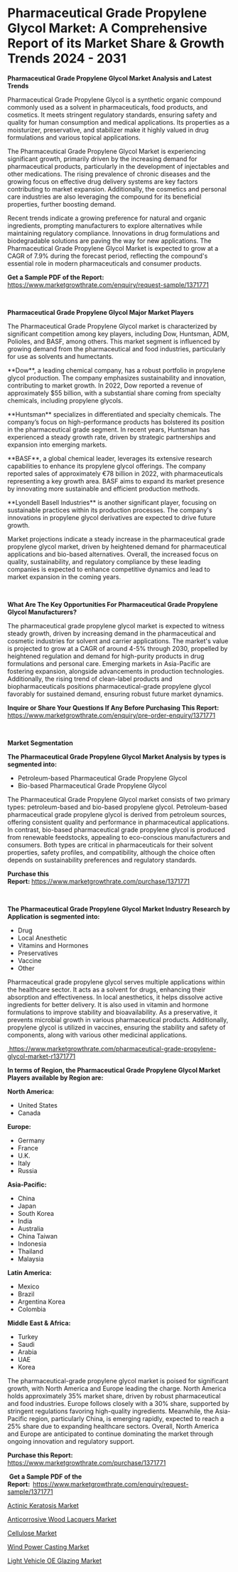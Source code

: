 <p><h1>Pharmaceutical Grade Propylene Glycol Market: A Comprehensive Report of its Market Share & Growth Trends 2024 - 2031</h1></p><p><strong>Pharmaceutical Grade Propylene Glycol Market Analysis and Latest Trends</strong></p>
<p><p>Pharmaceutical Grade Propylene Glycol is a synthetic organic compound commonly used as a solvent in pharmaceuticals, food products, and cosmetics. It meets stringent regulatory standards, ensuring safety and quality for human consumption and medical applications. Its properties as a moisturizer, preservative, and stabilizer make it highly valued in drug formulations and various topical applications.</p><p>The Pharmaceutical Grade Propylene Glycol Market is experiencing significant growth, primarily driven by the increasing demand for pharmaceutical products, particularly in the development of injectables and other medications. The rising prevalence of chronic diseases and the growing focus on effective drug delivery systems are key factors contributing to market expansion. Additionally, the cosmetics and personal care industries are also leveraging the compound for its beneficial properties, further boosting demand.</p><p>Recent trends indicate a growing preference for natural and organic ingredients, prompting manufacturers to explore alternatives while maintaining regulatory compliance. Innovations in drug formulations and biodegradable solutions are paving the way for new applications. The Pharmaceutical Grade Propylene Glycol Market is expected to grow at a CAGR of 7.9% during the forecast period, reflecting the compound's essential role in modern pharmaceuticals and consumer products.</p></p>
<p><strong>Get a Sample PDF of the Report:&nbsp;</strong> <a href="https://www.marketgrowthrate.com/enquiry/request-sample/1371771">https://www.marketgrowthrate.com/enquiry/request-sample/1371771</a></p>
<p>&nbsp;</p>
<p><strong>Pharmaceutical Grade Propylene Glycol Major Market Players</strong></p>
<p><p>The Pharmaceutical Grade Propylene Glycol market is characterized by significant competition among key players, including Dow, Huntsman, ADM, Polioles, and BASF, among others. This market segment is influenced by growing demand from the pharmaceutical and food industries, particularly for use as solvents and humectants.</p><p>**Dow**, a leading chemical company, has a robust portfolio in propylene glycol production. The company emphasizes sustainability and innovation, contributing to market growth. In 2022, Dow reported a revenue of approximately $55 billion, with a substantial share coming from specialty chemicals, including propylene glycols.</p><p>**Huntsman** specializes in differentiated and specialty chemicals. The company’s focus on high-performance products has bolstered its position in the pharmaceutical grade segment. In recent years, Huntsman has experienced a steady growth rate, driven by strategic partnerships and expansion into emerging markets.</p><p>**BASF**, a global chemical leader, leverages its extensive research capabilities to enhance its propylene glycol offerings. The company reported sales of approximately €78 billion in 2022, with pharmaceuticals representing a key growth area. BASF aims to expand its market presence by innovating more sustainable and efficient production methods.</p><p>**Lyondell Basell Industries** is another significant player, focusing on sustainable practices within its production processes. The company's innovations in propylene glycol derivatives are expected to drive future growth.</p><p>Market projections indicate a steady increase in the pharmaceutical grade propylene glycol market, driven by heightened demand for pharmaceutical applications and bio-based alternatives. Overall, the increased focus on quality, sustainability, and regulatory compliance by these leading companies is expected to enhance competitive dynamics and lead to market expansion in the coming years.</p></p>
<p>&nbsp;</p>
<p><strong>What Are The Key Opportunities For Pharmaceutical Grade Propylene Glycol Manufacturers?</strong></p>
<p><p>The pharmaceutical grade propylene glycol market is expected to witness steady growth, driven by increasing demand in the pharmaceutical and cosmetic industries for solvent and carrier applications. The market's value is projected to grow at a CAGR of around 4-5% through 2030, propelled by heightened regulation and demand for high-purity products in drug formulations and personal care. Emerging markets in Asia-Pacific are fostering expansion, alongside advancements in production technologies. Additionally, the rising trend of clean-label products and biopharmaceuticals positions pharmaceutical-grade propylene glycol favorably for sustained demand, ensuring robust future market dynamics.</p></p>
<p><strong>Inquire or Share Your Questions If Any Before Purchasing This Report:</strong> <a href="https://www.marketgrowthrate.com/enquiry/pre-order-enquiry/1371771">https://www.marketgrowthrate.com/enquiry/pre-order-enquiry/1371771</a></p>
<p>&nbsp;</p>
<p><strong>Market Segmentation</strong></p>
<p><strong>The Pharmaceutical Grade Propylene Glycol Market Analysis by types is segmented into:</strong></p>
<p><ul><li>Petroleum-based Pharmaceutical Grade Propylene Glycol</li><li>Bio-based Pharmaceutical Grade Propylene Glycol</li></ul></p>
<p><p>The Pharmaceutical Grade Propylene Glycol market consists of two primary types: petroleum-based and bio-based propylene glycol. Petroleum-based pharmaceutical grade propylene glycol is derived from petroleum sources, offering consistent quality and performance in pharmaceutical applications. In contrast, bio-based pharmaceutical grade propylene glycol is produced from renewable feedstocks, appealing to eco-conscious manufacturers and consumers. Both types are critical in pharmaceuticals for their solvent properties, safety profiles, and compatibility, although the choice often depends on sustainability preferences and regulatory standards.</p></p>
<p><strong>Purchase this Report:&nbsp;</strong><a href="https://www.marketgrowthrate.com/purchase/1371771">https://www.marketgrowthrate.com/purchase/1371771</a></p>
<p>&nbsp;</p>
<p><strong>The Pharmaceutical Grade Propylene Glycol Market Industry Research by Application is segmented into:</strong></p>
<p><ul><li>Drug</li><li>Local Anesthetic</li><li>Vitamins and Hormones</li><li>Preservatives</li><li>Vaccine</li><li>Other</li></ul></p>
<p><p>Pharmaceutical grade propylene glycol serves multiple applications within the healthcare sector. It acts as a solvent for drugs, enhancing their absorption and effectiveness. In local anesthetics, it helps dissolve active ingredients for better delivery. It is also used in vitamin and hormone formulations to improve stability and bioavailability. As a preservative, it prevents microbial growth in various pharmaceutical products. Additionally, propylene glycol is utilized in vaccines, ensuring the stability and safety of components, along with various other medicinal applications.</p></p>
<p><a href="https://www.marketgrowthrate.com/pharmaceutical-grade-propylene-glycol-market-r1371771">&nbsp;https://www.marketgrowthrate.com/pharmaceutical-grade-propylene-glycol-market-r1371771</a></p>
<p><strong>In terms of Region, the Pharmaceutical Grade Propylene Glycol Market Players available by Region are:</strong></p>
<p>
    <p> <strong> North America: </strong>
        <ul>
            <li>United States</li>
            <li>Canada</li>
        </ul>
        </p> 
    <p> <strong> Europe: </strong>
        <ul>
            <li>Germany</li>
            <li>France</li>
            <li>U.K.</li>
            <li>Italy</li>
            <li>Russia</li>
        </ul>
        </p> 
    <p> <strong> Asia-Pacific: </strong>
        <ul>
            <li>China</li>
            <li>Japan</li>
            <li>South Korea</li>
            <li>India</li>
            <li>Australia</li>
            <li>China Taiwan</li>
            <li>Indonesia</li>
            <li>Thailand</li>
            <li>Malaysia</li>
        </ul>
        </p> 
    <p> <strong> Latin America: </strong>
        <ul>
            <li>Mexico</li>
            <li>Brazil</li>
            <li>Argentina Korea</li>
            <li>Colombia</li>
        </ul>
        </p> 
    <p> <strong> Middle East & Africa: </strong>
        <ul>
            <li>Turkey</li>
            <li>Saudi</li>
            <li>Arabia</li>
            <li>UAE</li>
            <li>Korea</li>
        </ul>
    </p>
    </p>
<p><p>The pharmaceutical-grade propylene glycol market is poised for significant growth, with North America and Europe leading the charge. North America holds approximately 35% market share, driven by robust pharmaceutical and food industries. Europe follows closely with a 30% share, supported by stringent regulations favoring high-quality ingredients. Meanwhile, the Asia-Pacific region, particularly China, is emerging rapidly, expected to reach a 25% share due to expanding healthcare sectors. Overall, North America and Europe are anticipated to continue dominating the market through ongoing innovation and regulatory support.</p></p>
<p><strong>Purchase this Report: </strong><a href="https://www.marketgrowthrate.com/purchase/1371771">https://www.marketgrowthrate.com/purchase/1371771</a></p>
<p>&nbsp;<strong>Get a Sample PDF of the Report:&nbsp;&nbsp;</strong><a href="https://www.marketgrowthrate.com/enquiry/request-sample/1371771">https://www.marketgrowthrate.com/enquiry/request-sample/1371771</a></p>
<p><strong></strong></p>
<p><p><a href="https://www.linkedin.com/pulse/actinic-keratosis-market-global-insights-regional-analysis-8gz1c?trackingId=CNxFffDPRGqWg1rsPZtkuw%3D%3D">Actinic Keratosis Market</a></p><p><a href="https://issuu.com/reportprime-2/docs/anticorrosive-wood-lacquers-market-_b7c1abcd771ae3">Anticorrosive Wood Lacquers Market</a></p><p><a href="https://www.linkedin.com/pulse/analyzing-cellulose-market-dynamics-growth-drivers-forecasted-q8fie?trackingId=LsJMVJGgRO6RDyzaFVDFmQ%3D%3D">Cellulose Market</a></p><p><a href="https://medium.com/@jackieletyffler6766766/how-regional-and-global-trends-are-shaping-the-wind-power-casting-market-for-the-year-2024-2031-19c119d3fe7d?postPublishedType=repub">Wind Power Casting Market</a></p><p><a href="https://medium.com/@jackieletyffler6766766/light-vehicle-oe-glazing-market-growth-market-segmentation-and-regional-analysis-global-forecast-726d78df5d6e">Light Vehicle OE Glazing Market</a></p></p>